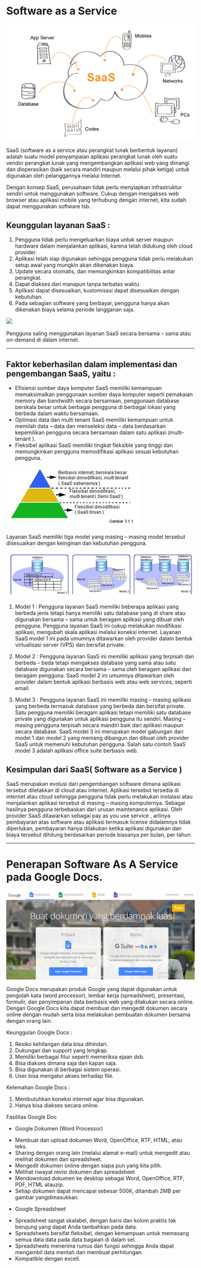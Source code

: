 # Software as a Service

![](arsitektur.png)

SaaS (software as a service atau perangkat lunak berbentuk layanan) adalah suatu model penyampaian aplikasi perangkat lunak oleh suatu vendor perangkat lunak yang mengembangkan aplikasi web yang diinangi dan dioperasikan (baik secara mandiri maupun melalui pihak ketiga) untuk digunakan oleh pelanggannya melalui Internet.

Dengan konsep SaaS, perusahaan tidak perlu menyiapkan infrastruktur sendiri untuk menggunakan software. Cukup dengan mengakses web browser atau aplikasi mobile yang terhubung dengan internet, kita sudah dapat menggunakan software tsb.

## Keunggulan layanan SaaS :

1.	Pengguna tidak perlu mengeluarkan biaya untuk server maupun hardware dalam menjalankan aplikasi, karena telah didukung oleh cloud provider.
2.	Aplikasi telah siap digunakan sehingga pengguna tidak perlu melakukan setup awal yang mungkin akan dikenakan biaya.
3.	Update secara otomatis, dan memungkinkan kompatibilitas antar perangkat.
4.	Dapat diakses dari manapun tanpa terbatas waktu.
5.	Aplikasi dapat disesuaikan, kustomisasi dapat disesuaikan dengan kebutuhan.
6.	Pada sebagian software yang berbayar, pengguna hanya akan dikenakan biaya selama periode langganan saja.

![](pengggunaan.png)

Pengguna saling menggunakan layanan SaaS secara bersama – sama atau on-demand di dalam internet.

<hr>

## Faktor keberhasilan dalam implementasi dan pengembangan SaaS, yaitu :

* Efisiensi sumber daya komputer 
  SaaS memiliki kemampuan memaksimalkan penggunaan sumber daya komputer seperti pemakaian memory dan bandwidth secara bersamaan, penggunaan database berskala besar untuk berbagai pengguna di berbagai lokasi yang berbeda dalam waktu bersamaan.
* Optimasi data dan multi tenant 
  SaaS memiliki kemampuan untuk memilah data – data dan menseleksi data – data berdasarkan kepemilikan pengguna secara bersamaan dalam satu aplikasi (multi-tenant ).
* Fleksibel aplikasi 
  SaaS memiliki tingkat fleksible yang tinggi dan memungkinkan pengguna memodifikasi aplikasi sesuai kebutuhan pengguna.

![](implementasi.png)


Layanan SaaS memiliki tiga model yang masing – masing model tersebut disesuaikan dengan keinginan dan kebutuhan pengguna.

![](model.png)

1. Model 1 : Pengguna layanan SaaS memiliki beberapa aplikasi yang berbeda jenis tetapi hanya memiliki satu database yang di share atau digunakan bersama – sama untuk beragam aplikasi yang dibuat oleh pengguna. Pengguna layanan SaaS ini cukup melakukan modifikasi aplikasi, mengubah skala aplikasi melalui koneksi internet. Layanan SaaS model 1 ini pada umumnya ditawarkan oleh provider dalam bentuk virtualisasi server (VPS) dan bersifat private.

2. Model 2 : Pengguna layanan SaaS ini memiliki aplikasi yang terpisah dan berbeda – beda tetapi mengakses database yang sama atau satu database digunakan secara bersama – sama oleh beragam aplikasi dan beragam pengguna.
SaaS model 2 ini umumnya ditawarkan oleh provider dalam bentuk aplikasi berbasis web atau web services, seperti email.

3. Model 3 : Pengguna layanan SaaS ini memiliki masing – masing aplikasi yang berbeda termasuk database yang berbeda dan bersifat private. Satu pengguna memiliki beragam aplikasi tetapi memiliki satu database private yang digunakan untuk aplikasi pengguna itu sendiri. Masing – masing pengguna terpisah secara mandiri baik dari aplikasi maupun secara database. SaaS model 3 ini merupakan model gabungan dari model 1 dan model 2 yang memang dibangun dan dibuat oleh provider SaaS untuk memenuhi kebutuhan pengguna. Salah satu contoh SaaS model 3 adalah aplikasi office suite berbasis web. 

## Kesimpulan dari SaaS( Software as a Service ) 

SaaS merupakan evolusi dari pengembangan software dimana aplikasi tersebut diletakkan di cloud atau internet. Aplikasi tersebut tersedia di internet atau cloud sehingga pengguna tidak perlu melakukan instalasi atau menjalankan aplikasi tersebut di masing – masing komputernya. Sebagai hasilnya pengguna terbebaskan dari urusan maintenance aplikasi. Oleh provider SaaS ditawarkan sebagai pay as you use service , artinya pembayaran atas software atau aplikasi termasuk license didalamnya tidak diperlukan, pembayaran hanya dilakukan ketika aplikasi digunakan dan biaya tersebut dihitung berdasarkan periode biasanya per bulan, per tahun.

<hr>

# Penerapan Software As A Service pada Google Docs.

![](google.png)

Google Docs merupakan produk Google yang dapat digunakan untuk pengolah kata (word processor), lembar kerja (spreadsheet), presentasi, formulir, dan penyimpanan data berbasis web yang dilakukan secara online. Dengan Google Docs kita dapat membuat dan mengedit dokumen secara online dengan mudah serta bisa melakukan pembuatan dokumen bersama dengan orang lain.

Keunggulan Google Docs :

1.	Resiko kehilangan data bisa dihindari.
2.	Dukungan dan support yang lengkap.
3.	Memiliki berbagai fitur seperti memeriksa ejaan dsb.
4.	Bisa diakses dimana saja dan kapan saja.
5.	Bisa digunakan di berbagai sistem operasi.
6.	User bisa mengatur akses terhadap file.


Kelemahan Google Docs :

1.	Membutuhkan koneksi internet agar bisa digunakan.
2.	Hanya bisa diakses secara online.


Fasilitas Google Doc

* Google Dokumen (Word Processor)
 - Membuat dan upload dokumen Word, OpenOffice, RTF, HTML, atau teks.
 - Sharing dengan orang lain (melalui alamat  e-mail) untuk mengedit atau melihat dokumen dan spreadsheet.
 - Mengedit dokumen online dengan siapa pun yang kita pilih.
 - Melihat riwayat revisi dokumen dan spreadsheet 
 - Mendownload dokumen ke desktop sebagai Word, OpenOffice, RTF, PDF, HTML atauzip.
 - Setiap dokumen dapat mencapai sebesar 500K, ditambah 2MB per gambar yangdimasukkan.

* Google Spreadsheet 

 - Spreadsheet sangat skalabel, dengan baris dan kolom praktis tak berujung yang dapat Anda tambahkan pada data.
 - Spreadsheets bersifat fleksibel, dengan kemampuan untuk memasang semua data data pada data bagaian di dalam sel.
 - Spreadsheets menerima rumus dan fungsi sehingga Anda dapat mengambil data mentah dan membuat perhitungan.
 - Kompatible dengan excell.

  


